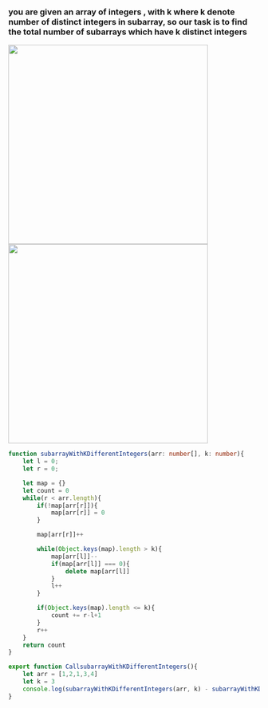 ### you are given an array of integers , with k where k denote number of distinct integers in subarray, so our task is to find the total number of subarrays which have k distinct integers

<img width=400 height=400 src="https://github.com/user-attachments/assets/66a8208d-3aeb-4877-9f26-f49c7c908720">

<img width=400 height=400 src="https://github.com/user-attachments/assets/fda5be4d-8159-4df3-a3d9-594db87656e0">


```ts
function subarrayWithKDifferentIntegers(arr: number[], k: number){
    let l = 0;
    let r = 0;

    let map = {}
    let count = 0
    while(r < arr.length){
        if(!map[arr[r]]){
            map[arr[r]] = 0
        }

        map[arr[r]]++

        while(Object.keys(map).length > k){
            map[arr[l]]--
            if(map[arr[l]] === 0){
                delete map[arr[l]]
            }
            l++
        }

        if(Object.keys(map).length <= k){
            count += r-l+1
        }
        r++
    }
    return count
}

export function CallsubarrayWithKDifferentIntegers(){
    let arr = [1,2,1,3,4]
    let k = 3
    console.log(subarrayWithKDifferentIntegers(arr, k) - subarrayWithKDifferentIntegers(arr, k-1))
}


```
